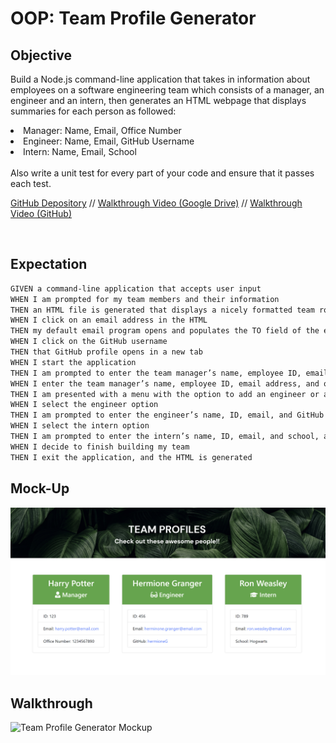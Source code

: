# OOP: Team Profile Generator

## Objective
Build a Node.js command-line application that takes in information about employees on a software engineering team which consists of a manager, an engineer and an intern, then generates an HTML webpage that displays summaries for each person as followed: </br>
<li>Manager: Name, Email, Office Number</br>
<li>Engineer: Name, Email, GitHub Username</br>
<li>Intern: Name, Email, School
<br></br>
Also write a unit test for every part of your code and ensure that it passes each test.</br>

[GitHub Depository](https://github.com/hanhle1989/team-profile-generator-OOP) // [Walkthrough Video (Google Drive)](https://drive.google.com/file/d/1PJ8dpaE5H4Qpe0phErIvSrDATSaCHHiL/view) // 
[Walkthrough Video (GitHub)](https://github.com/hanhle1989/team-profile-generator-OOP/blob/main/mockup-and-walkthrough/team-profile-generator.mp4)

</br>

## Expectation

```md
GIVEN a command-line application that accepts user input
WHEN I am prompted for my team members and their information
THEN an HTML file is generated that displays a nicely formatted team roster based on user input
WHEN I click on an email address in the HTML
THEN my default email program opens and populates the TO field of the email with the address
WHEN I click on the GitHub username
THEN that GitHub profile opens in a new tab
WHEN I start the application
THEN I am prompted to enter the team manager’s name, employee ID, email address, and office number
WHEN I enter the team manager’s name, employee ID, email address, and office number
THEN I am presented with a menu with the option to add an engineer or an intern or to finish building my team
WHEN I select the engineer option
THEN I am prompted to enter the engineer’s name, ID, email, and GitHub username, and I am taken back to the menu
WHEN I select the intern option
THEN I am prompted to enter the intern’s name, ID, email, and school, and I am taken back to the menu
WHEN I decide to finish building my team
THEN I exit the application, and the HTML is generated
```

## Mock-Up
![Team Profile Generator Mockup](mockup-and-walkthrough/mockup.jpg)

## Walkthrough
![Team Profile Generator Mockup](mockup-and-walkthrough/team-profile-generator.gif)